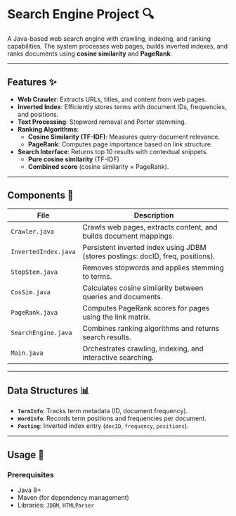 # Search Engine Project 🔍

A Java-based web search engine with crawling, indexing, and ranking capabilities. The system processes web pages, builds inverted indexes, and ranks documents using **cosine similarity** and **PageRank**.

---

## Features ✨
- **Web Crawler**: Extracts URLs, titles, and content from web pages.
- **Inverted Index**: Efficiently stores terms with document IDs, frequencies, and positions.
- **Text Processing**: Stopword removal and Porter stemming.
- **Ranking Algorithms**:
  - **Cosine Similarity (TF-IDF)**: Measures query-document relevance.
  - **PageRank**: Computes page importance based on link structure.
- **Search Interface**: Returns top 10 results with contextual snippets.
  - **Pure cosine similarity** (TF-IDF)  
  - **Combined score** (cosine similarity × PageRank).
---

## Components 🧩
| File               | Description                                                                 |
|--------------------|-----------------------------------------------------------------------------|
| `Crawler.java`     | Crawls web pages, extracts content, and builds document mappings.           |
| `InvertedIndex.java` | Persistent inverted index using JDBM (stores postings: docID, freq, positions). |
| `StopStem.java`    | Removes stopwords and applies stemming to terms.                            |
| `CosSim.java`      | Calculates cosine similarity between queries and documents.                 |
| `PageRank.java`    | Computes PageRank scores for pages using the link matrix.                   |
| `SearchEngine.java` | Combines ranking algorithms and returns search results.                     |
| `Main.java`        | Orchestrates crawling, indexing, and interactive searching.                 |

---

## Data Structures 📊
- **`TermInfo`**: Tracks term metadata (ID, document frequency).
- **`WordInfo`**: Records term positions and frequencies per document.
- **`Posting`**: Inverted index entry (`docID`, `frequency`, `positions`).

---

## Usage 🚀

### Prerequisites
- Java 8+
- Maven (for dependency management)
- Libraries: `JDBM`, `HTMLParser`
